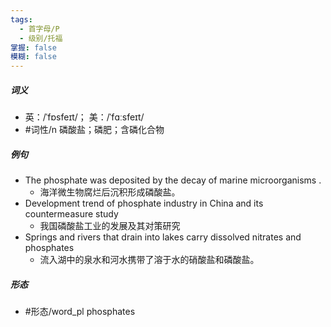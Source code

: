 ```yaml
---
tags:
  - 首字母/P
  - 级别/托福
掌握: false
模糊: false
---
```

##### 词义
- 英：/ˈfɒsfeɪt/； 美：/ˈfɑːsfeɪt/
- #词性/n  磷酸盐；磷肥；含磷化合物
##### 例句
- The phosphate was deposited by the decay of marine microorganisms .
	- 海洋微生物腐烂后沉积形成磷酸盐。
- Development trend of phosphate industry in China and its countermeasure study
	- 我国磷酸盐工业的发展及其对策研究
- Springs and rivers that drain into lakes carry dissolved nitrates and phosphates
	- 流入湖中的泉水和河水携带了溶于水的硝酸盐和磷酸盐。
##### 形态
- #形态/word_pl phosphates
